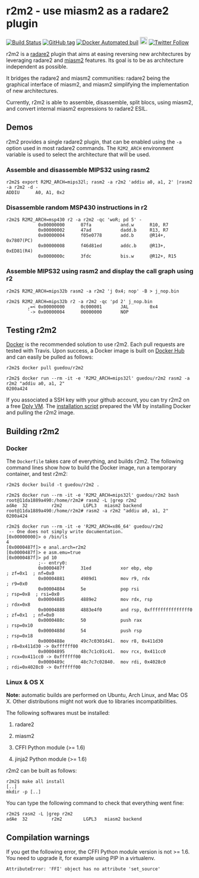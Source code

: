# r2m2 - use miasm2 as a radare2 plugin

[![Build Status](https://travis-ci.org/guedou/r2m2.svg?branch=master)](https://travis-ci.org/guedou/r2m2)
[![GitHub tag](https://img.shields.io/github/tag/guedou/r2m2.svg)](https://github.com/guedou/r2m2/releases)
[![Docker Automated buil](https://img.shields.io/docker/automated/guedou/r2m2.svg)](https://hub.docker.com/r/guedou/r2m2/)
<a href="https://dply.co/b/nHYke76B"><img src="https://dply.co/b.svg" height=20/></a>
[![Twitter Follow](https://img.shields.io/twitter/follow/guedou.svg?style=social)](https://twitter.com/intent/follow?screen_name=guedou)

r2m2 is a [radare2](https://github.com/radare/radare2) plugin that aims at easing reversing new architectures by leveraging radare2 and [miasm2](https://github.com/cea-sec/mia) features. Its goal is to be as architecture independent as possible.

It bridges the radare2 and miasm2 communities: radare2 being the graphical interface of miasm2, and miasm2 simplifying the implementation of new architectures.

Currently, r2m2 is able to assemble, disassemble, split blocs, using miasm2,  and convert internal miasm2 expressions to radare2 ESIL.


## Demos

r2m2 provides a single radare2 plugin, that can be enabled using the `-a` option used in most radare2 commands. The `R2M2_ARCH` environment variable is used to select the architecture that will be used.

### Assemble and disassemble MIPS32 using rasm2

```
r2m2$ export R2M2_ARCH=mips32l; rasm2 -a r2m2 'addiu a0, a1, 2' |rasm2 -a r2m2 -d -
ADDIU      A0, A1, 0x2
```

### Disassemble random MSP430 instructions in r2

```
r2m2$ R2M2_ARCH=msp430 r2 -a r2m2 -qc 'woR; pd 5' -
            0x00000000      07fa           and.w      R10, R7
            0x00000002      47ad           dadd.b     R13, R7
            0x00000004      f05e0778       add.b      @R14+, 0x7807(PC)
            0x00000008      f46d81ed       addc.b     @R13+, 0xED81(R4)
            0x0000000c      3fdc           bis.w      @R12+, R15
```

### Assemble MIPS32 using rasm2 and display the call graph using r2

```
r2m2$ R2M2_ARCH=mips32b rasm2 -a r2m2 'j 0x4; nop' -B > j_nop.bin

r2m2$ R2M2_ARCH=mips32b r2 -a r2m2 -qc 'pd 2' j_nop.bin
        ,=< 0x00000000      0c000001       JAL        0x4
        `-> 0x00000004      00000000       NOP
```


## Testing r2m2

[Docker](https://www.docker.com/) is the recommended solution to use r2m2. Each pull requests are tested with Travis. Upon success, a Docker image is built on [Docker Hub](https://hub.docker.com) and can easily be pulled as follows:

```
r2m2$ docker pull guedou/r2m2

r2m2$ docker run --rm -it -e 'R2M2_ARCH=mips32l' guedou/r2m2 rasm2 -a r2m2 "addiu a0, a1, 2"
0200a424
```

If you associated a SSH key with your github account, you can try r2m2 on a free [Dply VM](https://dply.co/b/nHYke76B). The [installation script](examples/dply_cloud-init.sh) prepared the VM by installing Docker and pulling the r2m2 image.


## Building r2m2

### Docker

The `Dockerfile` takes care of everything, and builds r2m2.  The following command lines show how to build the Docker image, run a temporary container, and test r2m2:

```
r2m2$ docker build -t guedou/r2m2 .

r2m2$ docker run --rm -it -e 'R2M2_ARCH=mips32l' guedou/r2m2 bash
root@11da1889a490:/home/r2m2# rasm2 -L |grep r2m2
adAe  32         r2m2        LGPL3   miasm2 backend
root@11da1889a490:/home/r2m2# rasm2 -a r2m2 "addiu a0, a1, 2"
0200a424

r2m2$ docker run --rm -it -e 'R2M2_ARCH=x86_64' guedou/r2m2
 -- One does not simply write documentation.
[0x00000000]> o /bin/ls
4
[0x0000487f]> e anal.arch=r2m2
[0x0000487f]> e asm.emu=true
[0x0000487f]> pd 10
            ;-- entry0:
            0x0000487f      31ed           xor ebp, ebp                ; zf=0x1  ; nf=0x0 
            0x00004881      4989d1         mov r9, rdx                 ; r9=0x0 
            0x00004884      5e             pop rsi                     ; rsp=0x8  ; rsi=0x0 
            0x00004885      4889e2         mov rdx, rsp                ; rdx=0x8 
            0x00004888      4883e4f0       and rsp, 0xfffffffffffffff0 ; zf=0x1  ; nf=0x0 
            0x0000488c      50             push rax                    ; rsp=0x10 
            0x0000488d      54             push rsp                    ; rsp=0x18 
            0x0000488e      49c7c0301d41.  mov r8, 0x411d30            ; r8=0x411d30 -> 0xffffff00
            0x00004895      48c7c1c01c41.  mov rcx, 0x411cc0           ; rcx=0x411cc0 -> 0xffffff00
            0x0000489c      48c7c7c02840.  mov rdi, 0x4028c0           ; rdi=0x4028c0 -> 0xffffff00
```

### Linux & OS X

**Note:** automatic builds are performed on Ubuntu, Arch Linux, and Mac OS X.  Other distributions might not work due to libraries incompatibilities.

The following softwares must be installed:

1. radare2

2. miasm2

3. CFFI Python module (>= 1.6)

4. jinja2 Python module (>= 1.6)

r2m2 can be built as follows:
```
r2m2$ make all install
[..]
mkdir -p [..]
```

You can type the following command to check that everything went fine:
```
r2m2$ rasm2 -L |grep r2m2
adAe  32         r2m2        LGPL3   miasm2 backend
```


## Compilation warnings

If you get the following error, the CFFI Python module version is not >= 1.6.  You need to upgrade it, for example using PIP in a virtualenv.
```
AttributeError: 'FFI' object has no attribute 'set_source'
```
